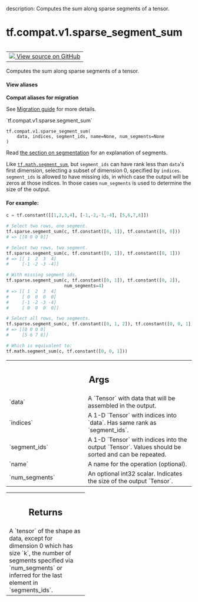 description: Computes the sum along sparse segments of a tensor.

<div itemscope itemtype="http://developers.google.com/ReferenceObject">
<meta itemprop="name" content="tf.compat.v1.sparse_segment_sum" />
<meta itemprop="path" content="Stable" />
</div>

# tf.compat.v1.sparse_segment_sum

<!-- Insert buttons and diff -->

<table class="tfo-notebook-buttons tfo-api nocontent" align="left">
<td>
  <a target="_blank" href="https://github.com/tensorflow/tensorflow/blob/r2.3/tensorflow/python/ops/math_ops.py#L4048-L4122">
    <img src="https://www.tensorflow.org/images/GitHub-Mark-32px.png" />
    View source on GitHub
  </a>
</td>
</table>



Computes the sum along sparse segments of a tensor.

<section class="expandable">
  <h4 class="showalways">View aliases</h4>
  <p>
<b>Compat aliases for migration</b>
<p>See
<a href="https://www.tensorflow.org/guide/migrate">Migration guide</a> for
more details.</p>
<p>`tf.compat.v1.sparse.segment_sum`</p>
</p>
</section>

<pre class="devsite-click-to-copy prettyprint lang-py tfo-signature-link">
<code>tf.compat.v1.sparse_segment_sum(
    data, indices, segment_ids, name=None, num_segments=None
)
</code></pre>



<!-- Placeholder for "Used in" -->

Read [the section on
segmentation](https://www.tensorflow.org/versions/r2.0/api_docs/python/tf/math#about_segmentation)
for an explanation of segments.

Like <a href="../../../tf/math/segment_sum.md"><code>tf.math.segment_sum</code></a>, but `segment_ids` can have rank less than `data`'s
first dimension, selecting a subset of dimension 0, specified by `indices`.
`segment_ids` is allowed to have missing ids, in which case the output will
be zeros at those indices. In those cases `num_segments` is used to determine
the size of the output.

#### For example:



```python
c = tf.constant([[1,2,3,4], [-1,-2,-3,-4], [5,6,7,8]])

# Select two rows, one segment.
tf.sparse.segment_sum(c, tf.constant([0, 1]), tf.constant([0, 0]))
# => [[0 0 0 0]]

# Select two rows, two segment.
tf.sparse.segment_sum(c, tf.constant([0, 1]), tf.constant([0, 1]))
# => [[ 1  2  3  4]
#     [-1 -2 -3 -4]]

# With missing segment ids.
tf.sparse.segment_sum(c, tf.constant([0, 1]), tf.constant([0, 2]),
                      num_segments=4)
# => [[ 1  2  3  4]
#     [ 0  0  0  0]
#     [-1 -2 -3 -4]
#     [ 0  0  0  0]]

# Select all rows, two segments.
tf.sparse.segment_sum(c, tf.constant([0, 1, 2]), tf.constant([0, 0, 1]))
# => [[0 0 0 0]
#     [5 6 7 8]]

# Which is equivalent to:
tf.math.segment_sum(c, tf.constant([0, 0, 1]))
```

<!-- Tabular view -->
 <table class="responsive fixed orange">
<colgroup><col width="214px"><col></colgroup>
<tr><th colspan="2"><h2 class="add-link">Args</h2></th></tr>

<tr>
<td>
`data`
</td>
<td>
A `Tensor` with data that will be assembled in the output.
</td>
</tr><tr>
<td>
`indices`
</td>
<td>
A 1-D `Tensor` with indices into `data`. Has same rank as
`segment_ids`.
</td>
</tr><tr>
<td>
`segment_ids`
</td>
<td>
A 1-D `Tensor` with indices into the output `Tensor`. Values
should be sorted and can be repeated.
</td>
</tr><tr>
<td>
`name`
</td>
<td>
A name for the operation (optional).
</td>
</tr><tr>
<td>
`num_segments`
</td>
<td>
An optional int32 scalar. Indicates the size of the output
`Tensor`.
</td>
</tr>
</table>



<!-- Tabular view -->
 <table class="responsive fixed orange">
<colgroup><col width="214px"><col></colgroup>
<tr><th colspan="2"><h2 class="add-link">Returns</h2></th></tr>
<tr class="alt">
<td colspan="2">
A `tensor` of the shape as data, except for dimension 0 which
has size `k`, the number of segments specified via `num_segments` or
inferred for the last element in `segments_ids`.
</td>
</tr>

</table>

